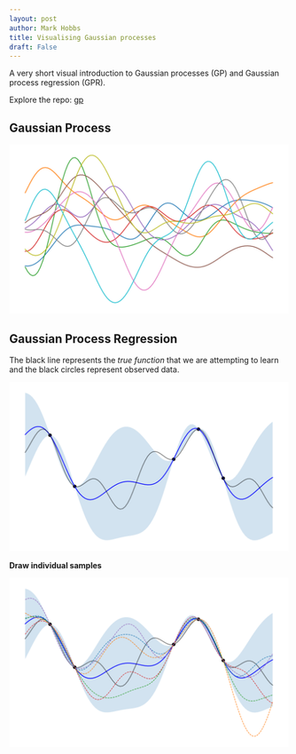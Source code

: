 ```yaml
---
layout: post
author: Mark Hobbs
title: Visualising Gaussian processes
draft: False
---
```


A very short visual introduction to Gaussian processes (GP) and Gaussian process regression (GPR).

Explore the repo: [gp](https://github.com/mark-hobbs/articles/tree/main/gp)

## Gaussian Process

<!-- A Gaussian process is a stochastic process...

A Gaussian Process (GP) is a prior over functions - you can think of it as a way to generate smooth, plausible random functions before seeing any data. Sampling from a GP gives you random function draws that are consistent with your chosen kernel (e.g. smooth, periodic, rough, etc.). These represent your beliefs about the function before observing data. -->

![](/assets/images/gp-1.png)

## Gaussian Process Regression

<!-- Gaussian Process Regression (GPR) is what happens when you condition the GP on observed data points. Now, the GP does not just sample random functions - it samples functions that pass through (or near) the training data, while still capturing uncertainty in areas where you have no observations. -->

The black line represents the *true function* that we are attempting to learn and the black circles represent observed data.

![](/assets/images/gp-2.png)

**Draw individual samples**

![](/assets/images/gp-3.png)
